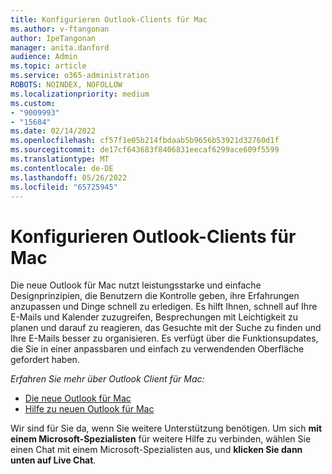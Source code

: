 ```yaml
---
title: Konfigurieren Outlook-Clients für Mac
ms.author: v-ftangonan
author: IpeTangonan
manager: anita.danford
audience: Admin
ms.topic: article
ms.service: o365-administration
ROBOTS: NOINDEX, NOFOLLOW
ms.localizationpriority: medium
ms.custom:
- "9009993"
- "15684"
ms.date: 02/14/2022
ms.openlocfilehash: cf57f1e05b214fbdaab5b9656b53921d32760d1f
ms.sourcegitcommit: de17cf643683f8406831eecaf6299ace609f5599
ms.translationtype: MT
ms.contentlocale: de-DE
ms.lasthandoff: 05/26/2022
ms.locfileid: "65725945"
---
```

# <a name="configure-outlook-client-for-mac"></a>Konfigurieren Outlook-Clients für Mac

Die neue Outlook für Mac nutzt leistungsstarke und einfache Designprinzipien, die Benutzern die Kontrolle geben, ihre Erfahrungen anzupassen und Dinge schnell zu erledigen. Es hilft Ihnen, schnell auf Ihre E-Mails und Kalender zuzugreifen, Besprechungen mit Leichtigkeit zu planen und darauf zu reagieren, das Gesuchte mit der Suche zu finden und Ihre E-Mails besser zu organisieren. Es verfügt über die Funktionsupdates, die Sie in einer anpassbaren und einfach zu verwendenden Oberfläche gefordert haben.

*Erfahren Sie mehr über Outlook Client für Mac:*

- [Die neue Outlook für Mac](https://support.microsoft.com/office/the-new-outlook-for-mac-6283be54-e74d-434e-babb-b70cefc77439)
- [Hilfe zu neuen Outlook für Mac](https://support.microsoft.com/office/get-help-with-new-outlook-for-mac-64758e05-6cab-4a2d-8c8b-0f3f16ac1cc8)

Wir sind für Sie da, wenn Sie weitere Unterstützung benötigen. Um sich **mit einem Microsoft-Spezialisten** für weitere Hilfe zu verbinden, wählen Sie einen Chat mit einem Microsoft-Spezialisten aus, und **klicken Sie dann unten auf Live Chat**.
